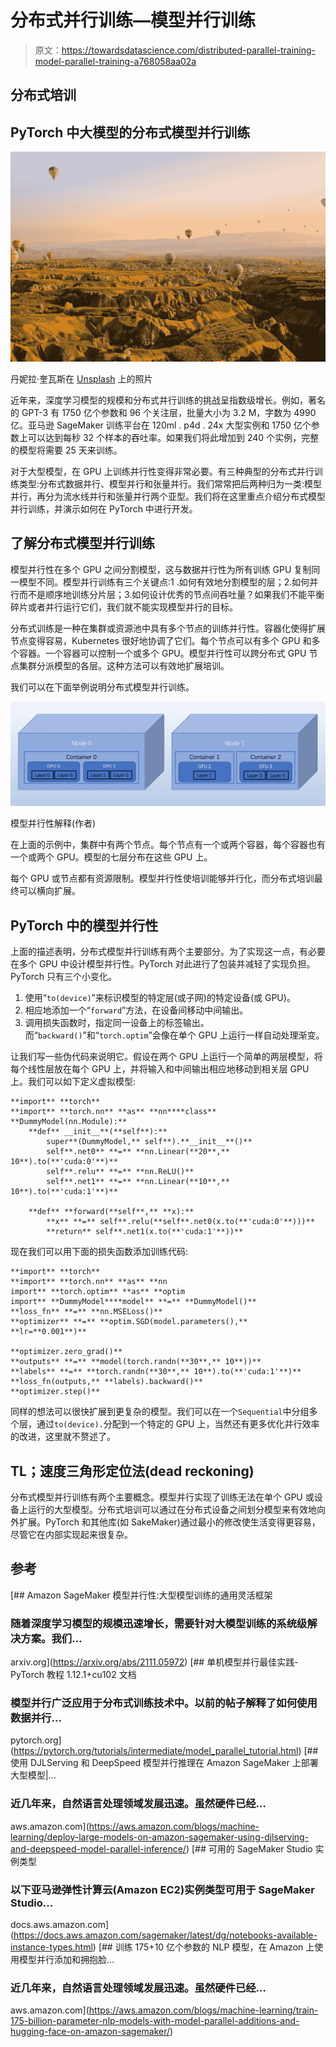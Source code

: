 # 分布式并行训练—模型并行训练

> 原文：<https://towardsdatascience.com/distributed-parallel-training-model-parallel-training-a768058aa02a>

## 分布式培训

## PyTorch 中大模型的分布式模型并行训练

![](img/8f94603c221829a4eceabbba8118d329.png)

丹妮拉·奎瓦斯在 [Unsplash](https://unsplash.com/s/photos/landscape?utm_source=unsplash&utm_medium=referral&utm_content=creditCopyText) 上的照片

近年来，深度学习模型的规模和分布式并行训练的挑战呈指数级增长。例如，著名的 GPT-3 有 1750 亿个参数和 96 个关注层，批量大小为 3.2 M，字数为 4990 亿。亚马逊 SageMaker 训练平台在 120ml . p4d . 24x 大型实例和 1750 亿个参数上可以达到每秒 32 个样本的吞吐率。如果我们将此增加到 240 个实例，完整的模型将需要 25 天来训练。

对于大型模型，在 GPU 上训练并行性变得非常必要。有三种典型的分布式并行训练类型:分布式数据并行、模型并行和张量并行。我们常常把后两种归为一类:模型并行，再分为流水线并行和张量并行两个亚型。我们将在这里重点介绍分布式模型并行训练，并演示如何在 PyTorch 中进行开发。

## 了解分布式模型并行训练

模型并行性在多个 GPU 之间分割模型，这与数据并行性为所有训练 GPU 复制同一模型不同。模型并行训练有三个关键点:1 .如何有效地分割模型的层；2.如何并行而不是顺序地训练分片层；3.如何设计优秀的节点间吞吐量？如果我们不能平衡碎片或者并行运行它们，我们就不能实现模型并行的目标。

分布式训练是一种在集群或资源池中具有多个节点的训练并行性。容器化使得扩展节点变得容易，Kubernetes 很好地协调了它们。每个节点可以有多个 GPU 和多个容器。一个容器可以控制一个或多个 GPU。模型并行性可以跨分布式 GPU 节点集群分派模型的各层。这种方法可以有效地扩展培训。

我们可以在下面举例说明分布式模型并行训练。

![](img/bac202c8fa3623f03a4a869dad04423c.png)

模型并行性解释(作者)

在上面的示例中，集群中有两个节点。每个节点有一个或两个容器，每个容器也有一个或两个 GPU。模型的七层分布在这些 GPU 上。

每个 GPU 或节点都有资源限制。模型并行性使培训能够并行化，而分布式培训最终可以横向扩展。

## PyTorch 中的模型并行性

上面的描述表明，分布式模型并行训练有两个主要部分。为了实现这一点，有必要在多个 GPU 中设计模型并行性。PyTorch 对此进行了包装并减轻了实现负担。PyTorch 只有三个小变化。

1.  使用“`to(device)`”来标识模型的特定层(或子网)的特定设备(或 GPU)。
2.  相应地添加一个“`forward`”方法，在设备间移动中间输出。
3.  调用损失函数时，指定同一设备上的标签输出。而“`backward()`”和“`torch.optim`”会像在单个 GPU 上运行一样自动处理渐变。

让我们写一些伪代码来说明它。假设在两个 GPU 上运行一个简单的两层模型，将每个线性层放在每个 GPU 上，并将输入和中间输出相应地移动到相关层 GPU 上。我们可以如下定义虚拟模型:

```
**import** **torch**
**import** **torch.nn** **as** **nn****class** **DummyModel(nn.Module):**
    **def** __init__**(**self**):**
        super**(DummyModel,** self**).**__init__**()**
        self**.net0** **=** **nn.Linear(**20**,** 10**).to(**'cuda:0'**)**
        self**.relu** **=** **nn.ReLU()**
        self**.net1** **=** **nn.Linear(**10**,** 10**).to(**'cuda:1'**)**

    **def** **forward(**self**,** **x):**
        **x** **=** self**.relu(**self**.net0(x.to(**'cuda:0'**)))**
        **return** self**.net1(x.to(**'cuda:1'**))**
```

现在我们可以用下面的损失函数添加训练代码:

```
**import** **torch**
**import** **torch.nn** **as** **nn
import** **torch.optim** **as** **optim
import** **DummyModel****model** **=** **DummyModel()**
**loss_fn** **=** **nn.MSELoss()**
**optimizer** **=** **optim.SGD(model.parameters(),** **lr=**0.001**)**

**optimizer.zero_grad()**
**outputs** **=** **model(torch.randn(**30**,** 10**))**
**labels** **=** **torch.randn(**30**,** 10**).to(**'cuda:1'**)**
**loss_fn(outputs,** **labels).backward()**
**optimizer.step()**
```

同样的想法可以很快扩展到更复杂的模型。我们可以在一个`Sequential`中分组多个层，通过`to(device).`分配到一个特定的 GPU 上，当然还有更多优化并行效率的改进，这里就不赘述了。

## TL；速度三角形定位法(dead reckoning)

分布式模型并行训练有两个主要概念。模型并行实现了训练无法在单个 GPU 或设备上运行的大型模型。分布式培训可以通过在分布式设备之间划分模型来有效地向外扩展。PyTorch 和其他库(如 SakeMaker)通过最小的修改使生活变得更容易，尽管它在内部实现起来很复杂。

## 参考

[](https://arxiv.org/abs/2111.05972) [## Amazon SageMaker 模型并行性:大型模型训练的通用灵活框架

### 随着深度学习模型的规模迅速增长，需要针对大模型训练的系统级解决方案。我们…

arxiv.org](https://arxiv.org/abs/2111.05972)  [## 单机模型并行最佳实践- PyTorch 教程 1.12.1+cu102 文档

### 模型并行广泛应用于分布式训练技术中。以前的帖子解释了如何使用数据并行…

pytorch.org](https://pytorch.org/tutorials/intermediate/model_parallel_tutorial.html) [](https://aws.amazon.com/blogs/machine-learning/deploy-large-models-on-amazon-sagemaker-using-djlserving-and-deepspeed-model-parallel-inference/) [## 使用 DJLServing 和 DeepSpeed 模型并行推理在 Amazon SageMaker 上部署大型模型|…

### 近几年来，自然语言处理领域发展迅速。虽然硬件已经…

aws.amazon.com](https://aws.amazon.com/blogs/machine-learning/deploy-large-models-on-amazon-sagemaker-using-djlserving-and-deepspeed-model-parallel-inference/)  [## 可用的 SageMaker Studio 实例类型

### 以下亚马逊弹性计算云(Amazon EC2)实例类型可用于 SageMaker Studio…

docs.aws.amazon.com](https://docs.aws.amazon.com/sagemaker/latest/dg/notebooks-available-instance-types.html) [](https://aws.amazon.com/blogs/machine-learning/train-175-billion-parameter-nlp-models-with-model-parallel-additions-and-hugging-face-on-amazon-sagemaker/) [## 训练 175+10 亿个参数的 NLP 模型，在 Amazon 上使用模型并行添加和拥抱脸…

### 近几年来，自然语言处理领域发展迅速。虽然硬件已经…

aws.amazon.com](https://aws.amazon.com/blogs/machine-learning/train-175-billion-parameter-nlp-models-with-model-parallel-additions-and-hugging-face-on-amazon-sagemaker/)
